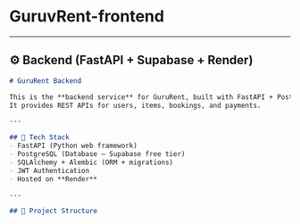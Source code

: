 # GuruvRent-frontend

---

## ⚙️ **Backend (FastAPI + Supabase + Render)**

```markdown
# GuruRent Backend

This is the **backend service** for GuruRent, built with FastAPI + PostgreSQL.  
It provides REST APIs for users, items, bookings, and payments.

---

## 🚀 Tech Stack
- FastAPI (Python web framework)
- PostgreSQL (Database – Supabase free tier)
- SQLAlchemy + Alembic (ORM + migrations)
- JWT Authentication
- Hosted on **Render**

---

## 📂 Project Structure

